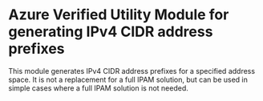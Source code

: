 # Azure Verified Utility Module for generating IPv4 CIDR address prefixes

This module generates IPv4 CIDR address prefixes for a specified address space. It is not a replacement for a full IPAM solution, but can be used in simple cases where a full IPAM solution is not needed.
